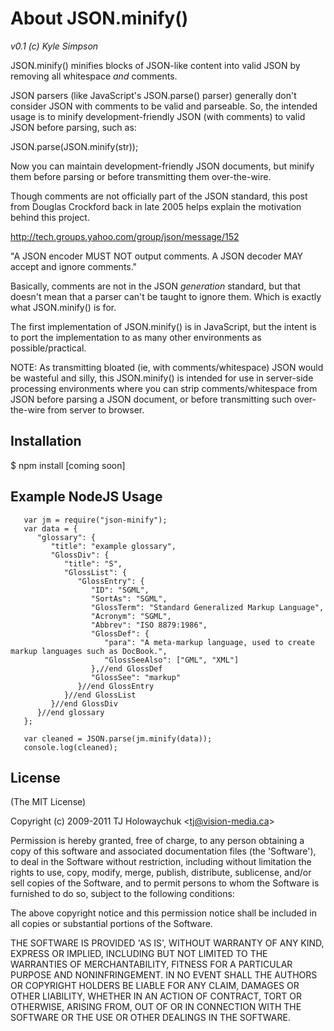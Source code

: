 
# About JSON.minify()

_v0.1 (c) Kyle Simpson_

   JSON.minify() minifies blocks of JSON-like content into valid JSON by removing all 
   whitespace *and* comments.

   JSON parsers (like JavaScript's JSON.parse() parser) generally don't consider JSON
   with comments to be valid and parseable. So, the intended usage is to minify 
   development-friendly JSON (with comments) to valid JSON before parsing, such as:

   JSON.parse(JSON.minify(str));

   Now you can maintain development-friendly JSON documents, but minify them before
   parsing or before transmitting them over-the-wire.

   Though comments are not officially part of the JSON standard, this post from
   Douglas Crockford back in late 2005 helps explain the motivation behind this project.

   http://tech.groups.yahoo.com/group/json/message/152

   "A JSON encoder MUST NOT output comments. A JSON decoder MAY accept and ignore comments."

   Basically, comments are not in the JSON *generation* standard, but that doesn't mean
   that a parser can't be taught to ignore them. Which is exactly what JSON.minify()
   is for.

   The first implementation of JSON.minify() is in JavaScript, but the intent is to
   port the implementation to as many other environments as possible/practical.

   NOTE: As transmitting bloated (ie, with comments/whitespace) JSON would be wasteful
   and silly, this JSON.minify() is intended for use in server-side processing
   environments where you can strip comments/whitespace from JSON before parsing
   a JSON document, or before transmitting such over-the-wire from server to browser.

## Installation

   $ npm install [coming soon]

## Example NodeJS Usage

```
   var jm = require("json-minify");
   var data = {
      "glossary": {
         "title": "example glossary",
         "GlossDiv": {
            "title": "S",
            "GlossList": {
               "GlossEntry": {
                  "ID": "SGML",
                  "SortAs": "SGML",
                  "GlossTerm": "Standard Generalized Markup Language",
                  "Acronym": "SGML",
                  "Abbrev": "ISO 8879:1986",
                  "GlossDef": {
                     "para": "A meta-markup language, used to create markup languages such as DocBook.",
                     "GlossSeeAlso": ["GML", "XML"]
                  },//end GlossDef
                  "GlossSee": "markup"
               }//end GlossEntry
            }//end GlossList
         }//end GlossDiv
      }//end glossary
   };
   
   var cleaned = JSON.parse(jm.minify(data));
   console.log(cleaned);
```

## License 

(The MIT License)

Copyright (c) 2009-2011 TJ Holowaychuk &lt;tj@vision-media.ca&gt;

Permission is hereby granted, free of charge, to any person obtaining
a copy of this software and associated documentation files (the
'Software'), to deal in the Software without restriction, including
without limitation the rights to use, copy, modify, merge, publish,
distribute, sublicense, and/or sell copies of the Software, and to
permit persons to whom the Software is furnished to do so, subject to
the following conditions:

The above copyright notice and this permission notice shall be
included in all copies or substantial portions of the Software.

THE SOFTWARE IS PROVIDED 'AS IS', WITHOUT WARRANTY OF ANY KIND,
EXPRESS OR IMPLIED, INCLUDING BUT NOT LIMITED TO THE WARRANTIES OF
MERCHANTABILITY, FITNESS FOR A PARTICULAR PURPOSE AND NONINFRINGEMENT.
IN NO EVENT SHALL THE AUTHORS OR COPYRIGHT HOLDERS BE LIABLE FOR ANY
CLAIM, DAMAGES OR OTHER LIABILITY, WHETHER IN AN ACTION OF CONTRACT,
TORT OR OTHERWISE, ARISING FROM, OUT OF OR IN CONNECTION WITH THE
SOFTWARE OR THE USE OR OTHER DEALINGS IN THE SOFTWARE.
